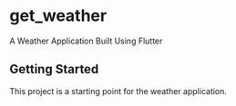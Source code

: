 # get_weather

A Weather Application Built Using Flutter


## Getting Started

This project is a starting point for the weather application.
